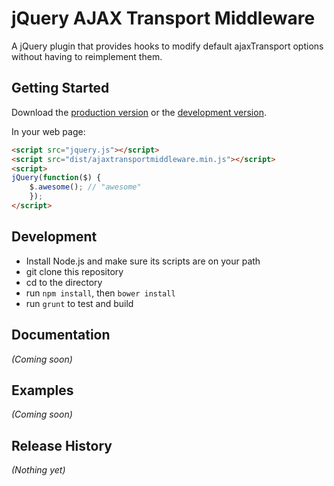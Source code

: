 # jQuery AJAX Transport Middleware

A jQuery plugin that provides hooks to modify default ajaxTransport options
without having to reimplement them.

## Getting Started
Download the [production version][min] or the [development version][max].

[min]: https://raw.github.com/kentfrazier/jquery-ajaxtransportmiddleware/master/dist/ajaxtransportmiddleware.min.js
[max]: https://raw.github.com/kentfrazier/jquery-ajaxtransportmiddleware/master/dist/ajaxtransportmiddleware.js

In your web page:

```html
<script src="jquery.js"></script>
<script src="dist/ajaxtransportmiddleware.min.js"></script>
<script>
jQuery(function($) {
    $.awesome(); // "awesome"
    });
</script>
```

## Development

* Install Node.js and make sure its scripts are on your path
* git clone this repository
* cd to the directory
* run `npm install`, then `bower install`
* run `grunt` to test and build

## Documentation
_(Coming soon)_

## Examples
_(Coming soon)_

## Release History
_(Nothing yet)_
